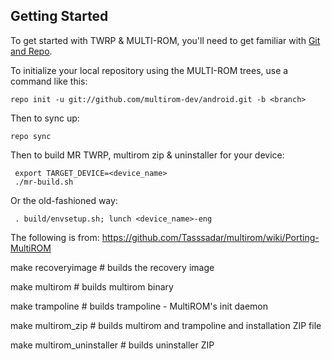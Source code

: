 
Getting Started
---------------

To get started with TWRP & MULTI-ROM, you'll need to get
familiar with [Git and Repo](http://source.android.com/download/using-repo).

To initialize your local repository using the MULTI-ROM trees, use a command like this:

    repo init -u git://github.com/multirom-dev/android.git -b <branch>

Then to sync up:

    repo sync

Then to build MR TWRP, multirom zip & uninstaller for your device:

     export TARGET_DEVICE=<device_name>
     ./mr-build.sh
     
Or the old-fashioned way:
     
     . build/envsetup.sh; lunch <device_name>-eng

The following is from: https://github.com/Tasssadar/multirom/wiki/Porting-MultiROM

make recoveryimage # builds the recovery image

make multirom # builds multirom binary

make trampoline # builds trampoline - MultiROM's init daemon

make multirom_zip # builds multirom and trampoline and installation ZIP file

make multirom_uninstaller # builds uninstaller ZIP
